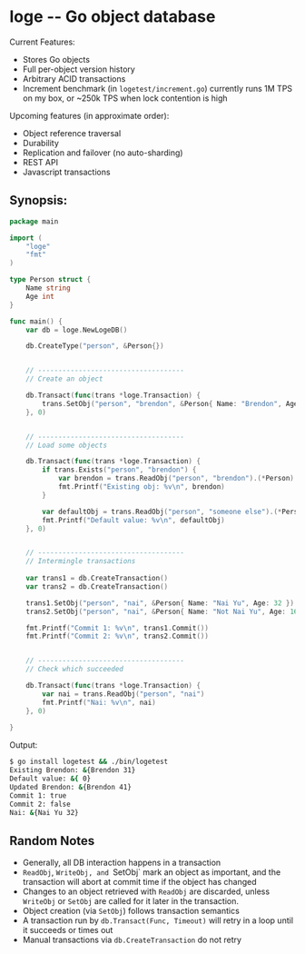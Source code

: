 loge -- Go object database
==========================

Current Features:

* Stores Go objects
* Full per-object version history
* Arbitrary ACID transactions
* Increment benchmark (in `logetest/increment.go`) currently runs 1M TPS on my box, or ~250k TPS when lock contention is high

Upcoming features (in approximate order):

* Object reference traversal
* Durability
* Replication and failover (no auto-sharding)
* REST API
* Javascript transactions


Synopsis:
---------

```go
package main

import (
	"loge"
	"fmt"
)

type Person struct {
	Name string
	Age int
}

func main() {
	var db = loge.NewLogeDB()

	db.CreateType("person", &Person{})


	// ------------------------------------
	// Create an object

	db.Transact(func(trans *loge.Transaction) {
		trans.SetObj("person", "brendon", &Person{ Name: "Brendon", Age: 31 })
	}, 0)


	// ------------------------------------
	// Load some objects

	db.Transact(func(trans *loge.Transaction) {
		if trans.Exists("person", "brendon") {
			var brendon = trans.ReadObj("person", "brendon").(*Person)
			fmt.Printf("Existing obj: %v\n", brendon)
		}

		var defaultObj = trans.ReadObj("person", "someone else").(*Person)
		fmt.Printf("Default value: %v\n", defaultObj)
	}, 0)


	// ------------------------------------
	// Intermingle transactions
	
	var trans1 = db.CreateTransaction()
	var trans2 = db.CreateTransaction()

	trans1.SetObj("person", "nai", &Person{ Name: "Nai Yu", Age: 32 })
	trans2.SetObj("person", "nai", &Person{ Name: "Not Nai Yu", Age: 16 })

	fmt.Printf("Commit 1: %v\n", trans1.Commit())
	fmt.Printf("Commit 2: %v\n", trans2.Commit())


	// ------------------------------------
	// Check which succeeded

	db.Transact(func(trans *loge.Transaction) {
		var nai = trans.ReadObj("person", "nai")
		fmt.Printf("Nai: %v\n", nai)
	}, 0)
	
}
```

Output:

```bash
$ go install logetest && ./bin/logetest 
Existing Brendon: &{Brendon 31}
Default value: &{ 0}
Updated Brendon: &{Brendon 41}
Commit 1: true
Commit 2: false
Nai: &{Nai Yu 32}
```

Random Notes
------------

* Generally, all DB interaction happens in a transaction
* `ReadObj`, `WriteObj, and `SetObj` mark an object as important, and the transaction will abort at commit time if the object has changed
* Changes to an object retrieved with `ReadObj` are discarded, unless `WriteObj` or `SetObj` are called for it later in the transaction.
* Object creation (via `SetObj`) follows transaction semantics
* A transaction run by `db.Transact(Func, Timeout)` will retry in a loop until it succeeds or times out
* Manual transactions via `db.CreateTransaction` do not retry
